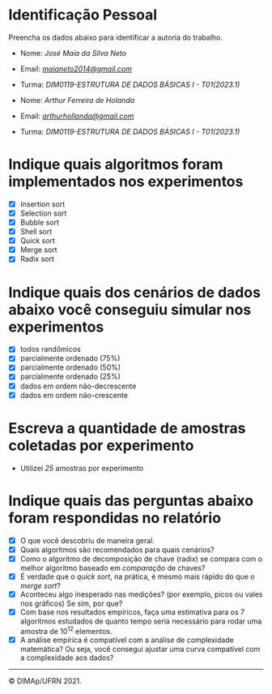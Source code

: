 ﻿# Identificação Pessoal

Preencha os dados abaixo para identificar a autoria do trabalho.

- Nome: *José Maia da Silva Neto*
- Email: *<maianeto2014@gmail.com>*
- Turma: *DIM0119-ESTRUTURA DE DADOS BÁSICAS I - T01(2023.1)*


- Nome: *Arthur Ferreira de Holanda*
- Email: *<arthurhollanda@gmail.com>*
- Turma: *DIM0119-ESTRUTURA DE DADOS BÁSICAS I - T01(2023.1)*

# Indique quais algoritmos foram implementados nos experimentos

- [x] Insertion sort
- [x] Selection sort
- [x] Bubble sort
- [x] Shell sort
- [x] Quick sort
- [x] Merge sort
- [x] Radix sort

# Indique quais dos cenários de dados abaixo você conseguiu simular nos experimentos

- [x] todos randômicos
- [x] parcialmente ordenado (75%)
- [x] parcialmente ordenado (50%)
- [x] parcialmente ordenado (25%)
- [x] dados em ordem não-decrescente
- [x] dados em ordem não-crescente

# Escreva a quantidade de amostras coletadas por experimento

- Utilizei _25_ amostras por experimento

# Indique quais das perguntas abaixo foram respondidas no relatório

- [x] O que você descobriu de maneira geral.
- [x] Quais algoritmos são recomendados para quais cenários?
- [x] Como o algoritmo de decomposição de chave (radix) se compara com o melhor algoritmo baseado em _comparação_ de chaves?
- [x] É verdade que o _quick sort_, na prática, é mesmo mais rápido do que o _merge sort_?
- [x] Aconteceu algo inesperado nas medições? (por exemplo, picos ou vales nos gráficos) Se sim, por que?
- [x] Com base nos resultados empíricos, faça uma estimativa para os 7 algoritmos estudados de quanto tempo seria necessário para rodar uma amostra de $10^12$ elementos.
- [x] A análise empírica é compatível com a análise de complexidade matemática? Ou seja, você consegui ajustar uma curva compatível com a complexidade aos dados?

--------
&copy; DIMAp/UFRN 2021.
